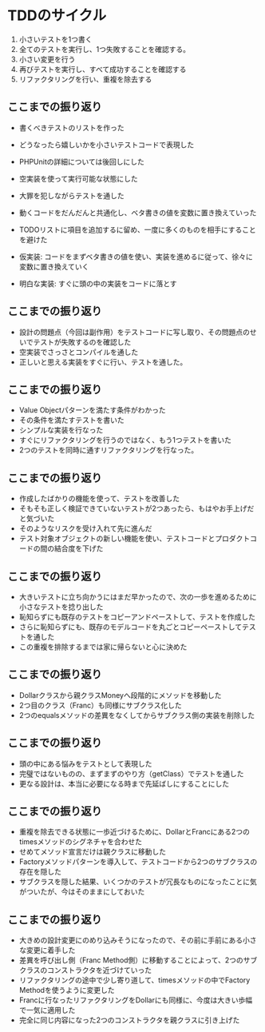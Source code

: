 # TDDのサイクル
1. 小さいテストを1つ書く
2. 全てのテストを実行し、1つ失敗することを確認する。
3. 小さい変更を行う
4. 再びテストを実行し、すべて成功することを確認する
5. リファクタリングを行い、重複を除去する

## ここまでの振り返り
* 書くべきテストのリストを作った
* どうなったら嬉しいかを小さいテストコードで表現した
* PHPUnitの詳細については後回しにした
* 空実装を使って実行可能な状態にした
* 大罪を犯しながらテストを通した
* 動くコードをだんだんと共通化し、ベタ書きの値を変数に置き換えていった
* TODOリストに項目を追加するに留め、一度に多くのものを相手にすることを避けた

* 仮実装: コードをまずベタ書きの値を使い、実装を進めるに従って、徐々に変数に置き換えていく
* 明白な実装: すぐに頭の中の実装をコードに落とす

## ここまでの振り返り
* 設計の問題点（今回は副作用）をテストコードに写し取り、その問題点のせいでテストが失敗するのを確認した
* 空実装でさっさとコンパイルを通した
* 正しいと思える実装をすぐに行い、テストを通した。

## ここまでの振り返り
* Value Objectパターンを満たす条件がわかった
* その条件を満たすテストを書いた
* シンプルな実装を行なった
* すぐにリファクタリングを行うのではなく、もう1つテストを書いた
* 2つのテストを同時に通すリファクタリングを行なった。

## ここまでの振り返り
* 作成したばかりの機能を使って、テストを改善した
* そもそも正しく検証できていないテストが2つあったら、もはやお手上げだと気づいた
* そのようなリスクを受け入れて先に進んだ
* テスト対象オブジェクトの新しい機能を使い、テストコードとプロダクトコードの間の結合度を下げた

## ここまでの振り返り
* 大きいテストに立ち向かうにはまだ早かったので、次の一歩を進めるために小さなテストを捻り出した
* 恥知らずにも既存のテストをコピーアンドペーストして、テストを作成した
* さらに恥知らずにも、既存のモデルコードを丸ごとコピーペーストしてテストを通した
* この重複を排除するまでは家に帰らないと心に決めた

## ここまでの振り返り
* Dollarクラスから親クラスMoneyへ段階的にメソッドを移動した
* 2つ目のクラス（Franc）も同様にサブクラス化した
* 2つのequalsメソッドの差異をなくしてからサブクラス側の実装を削除した

## ここまでの振り返り
* 頭の中にある悩みをテストとして表現した
* 完璧ではないものの、まずまずのやり方（getClass）でテストを通した
* 更なる設計は、本当に必要になる時まで先延ばしにすることにした

## ここまでの振り返り
* 重複を除去できる状態に一歩近づけるために、DollarとFrancにある2つのtimesメソッドのシグネチャを合わせた
* せめてメソッド宣言だけは親クラスに移動した
* Factoryメソッドパターンを導入して、テストコードから2つのサブクラスの存在を隠した
* サブクラスを隠した結果、いくつかのテストが冗長なものになったことに気がついたが、今はそのままにしておいた

## ここまでの振り返り
* 大きめの設計変更にのめり込みそうになったので、その前に手前にある小さな変更に着手した
* 差異を呼び出し側（Franc Method側）に移動することによって、2つのサブクラスのコンストラクタを近づけていった
* リファクタリングの途中で少し寄り道して、timesメソッドの中でFactory Methodを使うように変更した
* Francに行なったリファクタリングをDollarにも同様に、今度は大きい歩幅で一気に適用した
* 完全に同じ内容になった2つのコンストラクタを親クラスに引き上げた